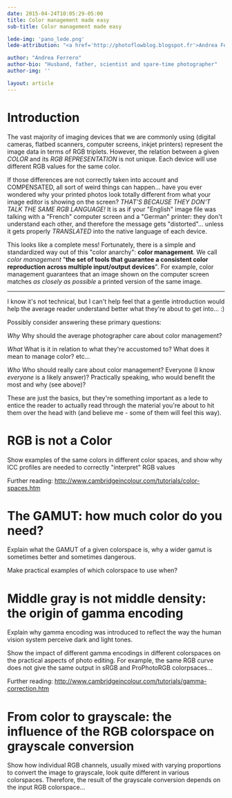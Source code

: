 ```yaml
---
date: 2015-04-24T10:05:29-05:00
title: Color management made easy
sub-title: Color management made easy

lede-img: 'pano_lede.png'
lede-attribution: "<a href='http://photoflowblog.blogspot.fr'>Andrea Ferrero</a>"

author: "Andrea Ferrero"
author-bio: "Husband, father, scientist and spare-time photographer"
author-img: ''

layout: article
---
```


# Introduction
The vast majority of imaging devices that we are commonly using (digital cameras, flatbed scanners, computer screens, inkjet printers) represent the image data in terms of RGB triplets. However, the relation between a given *COLOR* and its *RGB REPRESENTATION* is not unique. Each device will use different RGB values for the same color.

If those differences are not correctly taken into account and COMPENSATED, all sort of weird things can happen... have you ever wondered why your printed photos look totally different from what your image editor is showing on the screen? *THAT'S BECAUSE THEY DON'T TALK THE SAME RGB LANGUAGE!* It is as if your "English" image file was talking with a "French" computer screen and a "German" printer: they don't understand each other, and therefore the message gets "distorted"... unless it gets properly *TRANSLATED* into the native language of each device.

This looks like a complete mess! Fortunately, there is a simple and standardized way out of this "color anarchy": **color management**.
We call *color management* "**the set of tools that guarantee a consistent color reproduction across multiple input/output devices**". For example, color management guarantees that an image shown on the computer screen matches *as closely as possible* a printed version of the same image.

---

I know it's not technical, but I can't help feel that a gentle introduction would help the average reader understand better what they're about to get into... :)

Possibly consider answering these primary questions:

*Why*
Why should the average photographer care about color management?

*What*
What is it in relation to what they're accustomed to?  What does it mean to manage color?  etc...

*Who*
Who should really care about color management?  Everyone (I know *everyone* is a likely answer)?  Practically speaking, who would benefit the most and why (see above)?

These are just the basics, but they're something important as a lede to entice the reader to actually read through the material you're about to hit them over the head with (and believe me - some of them will feel this way).

# RGB is not a Color

Show examples of the same colors in different color spaces, and show why ICC profiles are needed to correctly "interpret" RGB values

Further reading: http://www.cambridgeincolour.com/tutorials/color-spaces.htm

# The GAMUT: how much color do you need?

Explain what the GAMUT of a given colorspace is, why a wider gamut is sometimes better and sometimes dangerous.

Make practical examples of which colorspace to use when?

# Middle gray is not middle density: the origin of gamma encoding

Explain why gamma encoding was introduced to reflect the way the human vision system perceive dark and light tones.

Show the impact of different gamma encodings in different colorspaces on the practical aspects of photo editing. For example, the same RGB curve does not give the same output in sRGB and ProPhotoRGB colorpsaces...

Further reading: http://www.cambridgeincolour.com/tutorials/gamma-correction.htm

# From color to grayscale: the influence of the RGB colorspace on grayscale conversion

Show how individual RGB channels, usually mixed with varying proportions to convert the image to grayscale, look quite different in various colorspaces. Therefore, the result of the grayscale conversion depends on the input RGB colorspace...
